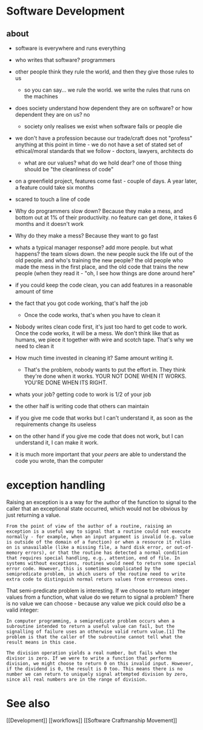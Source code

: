 # Software Development
## about

- software is everywhere and runs everything
- who writes that software? programmers
- other people think they rule the world, and then they give those rules to us
  - so you can say... we rule the world. we write the rules that runs on the machines
- does society understand how dependent they are on software? or how dependent they are on us? no
  - society only realises we exist when software fails or people die
- we don't have a profession because our trade/craft does not "profess" anything at this point in time - we do not have a set of stated set of ethical/moral standards that we follow - doctors, lawyers, architects do
  - what are our values? what do we hold dear? one of those thing should be "the cleanliness of code"

- on a greenfield project, features come fast - couple of days. A year later, a feature could take six months
- scared to touch a line of code
- Why do programmers slow down? Because they make a mess, and bottom out at 1% of their productivity. no feature can get done, it takes 6 months and it doesn't work
- Why do they make a mess? Because they want to go fast
- whats a typical manager response? add more people. but what happens? the team slows down. the new people suck the life out of the old people. and who's training the new people? the old people who made the mess in the first place, and the old code that trains the new people (when they read it - "oh, I see how things are done around here"

- if you could keep the code clean, you can add features in a reasonable amount of time
- the fact that you got code working, that's half the job
  - Once the code works, that's when you have to clean it
- Nobody writes clean code first, it's just too hard to get code to work. Once the code works, it will be a mess. We don't think like that as humans, we piece it together with wire and scotch tape. That's why we need to clean it
- How much time invested in cleaning it? Same amount writing it.
  - That's the problem, nobody wants to put the effort in. They think they're done when it works. YOUR NOT DONE WHEN IT WORKS. YOU'RE DONE WHEN ITS RIGHT.


- whats your job? getting code to work is 1/2 of your job
- the other half is writing code that others can maintain
- if you give me code that works but I can't understand it, as soon as the requirements change its useless
- on the other hand if you give me code that does not work, but I can understand it, I can make it work.
- it is much more important that your *peers* are able to understand the code you wrote, than the computer

# exception handling
Raising an exception is a a way for the author of the function to signal to the caller that an exceptional state occurred, which would not be obvious by just returning a value.

	From the point of view of the author of a routine, raising an exception is a useful way to signal that a routine could not execute normally - for example, when an input argument is invalid (e.g. value is outside of the domain of a function) or when a resource it relies on is unavailable (like a missing file, a hard disk error, or out-of-memory errors), or that the routine has detected a normal condition that requires special handling, e.g., attention, end of file. In systems without exceptions, routines would need to return some special error code. However, this is sometimes complicated by the semipredicate problem, in which users of the routine need to write extra code to distinguish normal return values from erroneous ones. 

That semi-predicate problem is interesting. If we choose to return integer values from a function, what value do we return to signal a problem? There is no value we can choose - because any value we pick could _also_ be a valid integer:

	In computer programming, a semipredicate problem occurs when a subroutine intended to return a useful value can fail, but the signalling of failure uses an otherwise valid return value.[1] The problem is that the caller of the subroutine cannot tell what the result means in this case. 
	
	The division operation yields a real number, but fails when the divisor is zero. If we were to write a function that performs division, we might choose to return 0 on this invalid input. However, if the dividend is 0, the result is 0 too. This means there is no number we can return to uniquely signal attempted division by zero, since all real numbers are in the range of division.
	
# See also
[[Development]]
[[workflows]]
[[Software Craftmanship Movement]]